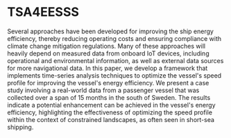 # TSA4EESSS
Several approaches have been developed for improving the ship energy efficiency, thereby reducing operating costs and ensuring compliance with climate change mitigation regulations. Many of these approaches will heavily depend on measured data from onboard IoT devices, including operational and environmental information, as well as external data sources for more navigational data.
In this paper, we develop a framework that implements time-series analysis techniques to optimize the vessel's speed profile for improving the vessel's energy efficiency.
We present a case study involving a real-world data from a passenger vessel that was collected over a span of 15 months in the south of Sweden. 
The results indicate a potential enhancement can be achieved in the vessel's energy efficiency, highlighting the effectiveness of optimizing the speed profile within the context of constrained landscapes, as often seen in short-sea shipping.
